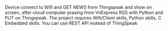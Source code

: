 Device connect to Wifi and GET NEWS from Thingspeak and show on screen, after cloud computer prasing from VnExpress RSS with Python and PUT on Thingspeak. The project requires Wifi/Client skills, Python skills, C Embedded skills. 
You can use REST API instead of ThingSpeak

